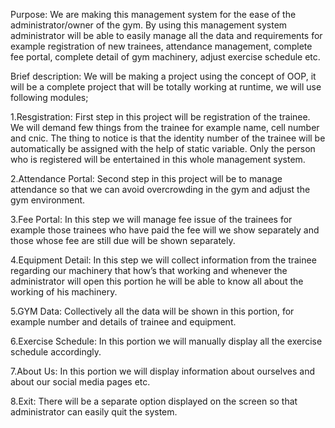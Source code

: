 Purpose:
We are making this management system for the ease of the administrator/owner of the gym. By using this management system administrator will be able to easily manage all the data and requirements for example registration of new trainees, attendance management, complete fee portal, complete detail of gym machinery, adjust exercise schedule etc.

Brief description:
We will be making a project using the concept of OOP, it will be a complete project that will be totally working at runtime, we will use following modules;

1.Resgistration:
First step in this project will be registration of the trainee. We will demand few things from the trainee for example name, cell number and cnic. The thing to notice is that the identity number of the trainee will be automatically be assigned with the help of static variable. Only the person who is registered will be entertained in this whole management system.

2.Attendance Portal:
Second step in this project will be to manage attendance so that we can avoid overcrowding in the gym and adjust the gym environment.

3.Fee Portal:
In this step we will manage fee issue of the trainees for example those trainees who have paid the fee will we show separately and those whose fee are still due will be shown separately.

4.Equipment Detail:
In this step we will collect information from the trainee regarding our machinery that how’s that working and whenever the administrator will open this portion he will be able to know all about the working of his machinery.

5.GYM Data:
Collectively all the data will be shown in this portion, for example number and details of trainee and equipment.

6.Exercise Schedule:
In this portion we will manually display all the exercise schedule accordingly.

7.About Us:
In this portion we will display information about ourselves and about our social media pages etc.

8.Exit:
There will be a separate option displayed on the screen so that administrator can easily quit the system.
